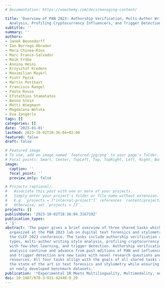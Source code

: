 ```yaml
---
# Documentation: https://wowchemy.com/docs/managing-content/

title: 'Overview of PAN 2023: Authorship Verification, Multi-Author Writing Style
  Analysis, Profiling Cryptocurrency Influencers, and Trigger Detection'
subtitle: ''
summary: ''
authors:
- Janek Bevendorff
- Ian Borrego-Obrador
- Mara Chinea-Ríos
- Marc Franco-Salvador
- Maik Fröbe
- Annina Heini
- Krzysztof Kredens
- Maximilian Mayerl
- Piotr Pęzik
- Martin Potthast
- Francisco Rangel
- Paolo Rosso
- Efstathios Stamatatos
- Benno Stein
- Matti Wiegmann
- Magdalena Wolska
- Eva Zangerle
tags: []
categories: []
date: '2023-01-01'
lastmod: 2023-10-02T20:36:04+02:00
featured: false
draft: false

# Featured image
# To use, add an image named `featured.jpg/png` to your page's folder.
# Focal points: Smart, Center, TopLeft, Top, TopRight, Left, Right, BottomLeft, Bottom, BottomRight.
image:
  caption: ''
  focal_point: ''
  preview_only: false

# Projects (optional).
#   Associate this post with one or more of your projects.
#   Simply enter your project's folder or file name without extension.
#   E.g. `projects = ["internal-project"]` references `content/project/deep-learning/index.md`.
#   Otherwise, set `projects = []`.
projects: []
publishDate: '2023-10-02T18:36:04.316719Z'
publication_types:
- '1'
abstract: 'The paper gives a brief overview of three shared tasks which have been
  organized at the PAN 2023 lab on digital text forensics and stylometry hosted at
  the CLEF 2023 conference. The tasks include authorship verification across discourse
  types, multi-author writing style analysis, profiling cryptocurrency influencers
  with few-shot learning, and trigger detection. Authorship verification and multi-author
  analysis continue and advance from past editions of PAN and influencer profiling
  and trigger detection are new tasks with novel research questions and evaluation
  resources. All four tasks alilgn with the goals of all shared tasks at PAN: to advance
  the state of the art in text forensics and stylometry while ensuring objective evaluation
  on newly developed benchmark datasets.'
publication: '*Experimental IR Meets Multilinguality, Multimodality, and Interaction*'
doi: 10.1007/978-3-031-42448-9_29
---
```

